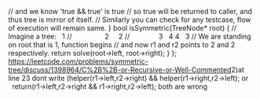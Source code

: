 // and we know 'true && true' is true
// so true will be returned to caller, and thus tree is mirror of itself.
// Similarly you can check for any testcase, flow of execution will remain same.
}
bool isSymmetric(TreeNode* root)
{
// Imagine a tree:    1
//                 2     2
//               3   4 4   3
// We are standing on root that is 1, function begins
// and now r1 and r2 points to 2 and 2 respectively.
return solve(root->left, root->right);
}
};
​
https://leetcode.com/problems/symmetric-tree/discuss/1398964/C%2B%2B-or-Recursive-or-Well-Commented
​
​
2)at line 23 dont write
(helper(r1->left,r2->right) && helper(r1->right,r2->left);
or      return(r1->left,r2->right && r1->right,r2->left);
both are wrong
​